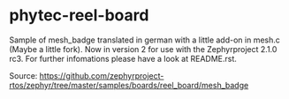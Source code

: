# phytec-reel-board
Sample of mesh_badge translated in german with a little add-on in mesh.c  (Maybe a little fork).  Now in version 2 for use with the Zephyrproject 2.1.0 rc3. For further infomations please have a look at README.rst.

Source: https://github.com/zephyrproject-rtos/zephyr/tree/master/samples/boards/reel_board/mesh_badge
